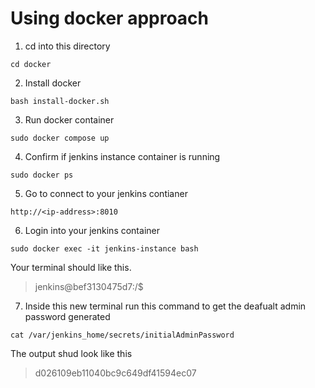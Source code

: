 Using docker approach
===

1. cd into this directory
```
cd docker
```
2. Install docker
```
bash install-docker.sh
```
3. Run docker container
```
sudo docker compose up
```
4. Confirm if jenkins instance container is running
```
sudo docker ps
```
5. Go to connect to your jenkins contianer
```
http://<ip-address>:8010
```
6. Login into your jenkins container
```
sudo docker exec -it jenkins-instance bash
```
Your terminal should like this.
> jenkins@bef3130475d7:/$
7. Inside this new terminal run this command to get the deafualt admin password generated
```
cat /var/jenkins_home/secrets/initialAdminPassword
```
The output shud look like this
> d026109eb11040bc9c649df41594ec07